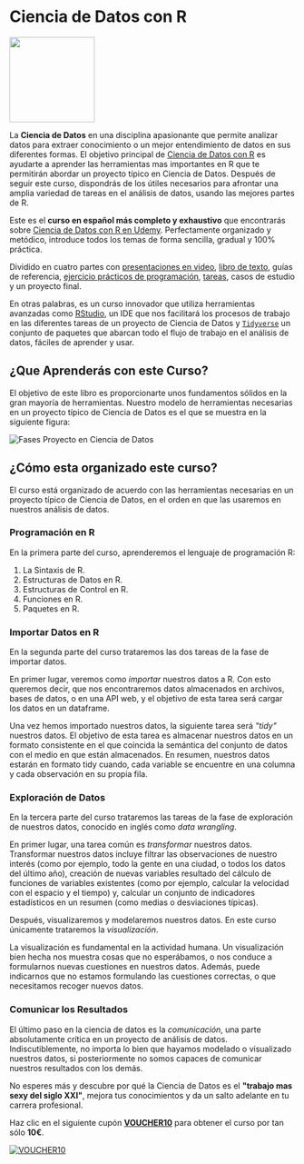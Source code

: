 



# Ciencia de Datos con R


<a href="https://www.udemy.com/ciencia-de-datos-con-r/?couponCode=VOUCHER10" target="_blank"><img src="https://i.imgur.com/zjjWEWV.png" width="150"></a>

La __Ciencia de Datos__ en una disciplina apasionante que permite analizar datos para extraer conocimiento o un mejor entendimiento de datos en sus diferentes formas. El objetivo principal de <a href=https://www.udemy.com/ciencia-de-datos-con-r target="_blank">Ciencia de Datos con R</a>
 es ayudarte a aprender las herramientas mas importantes en R que te permitirán abordar un proyecto típico en Ciencia de Datos.
Después de seguir este curso, dispondrás de los útiles necesarios para afrontar una amplia variedad de tareas en el análisis de datos, usando las mejores partes de R.


Este es el __curso en español más completo y exhaustivo__ que encontrarás sobre <a href=https://www.udemy.com/ciencia-de-datos-con-r target="_blank">Ciencia de Datos con R en Udemy</a>. Perfectamente organizado y metódico, introduce todos los temas de forma sencilla, gradual y 100% práctica.

Dividido en cuatro partes con <a href="https://www.youtube.com/playlist?list=PLwMc8F2IRi4U6ZFeMO0PPcypEogkJp2GL" target="_blank">presentaciones en video</a>, <a href=https://leanpub.com/ciencia-de-datos-con-r target="_blank">libro de texto</a>,    guías de referencia, <a href=https://github.com/rsanchezs/programacion-en-r target="_blank">ejercicio prácticos de programación</a>, <a href=https://github.com/rsanchezs/ciencia-datos-con-r-tareas target="_blank">tareas</a>, casos de estudio y un proyecto final.

En otras palabras, es un curso innovador que utiliza herramientas avanzadas como [RStudio](https://www.rstudio.com/), un IDE que nos facilitará los procesos de trabajo en las diferentes tareas de un proyecto de Ciencia de Datos y [`Tidyverse`](https://www.tidyverse.org/) un conjunto de paquetes que abarcan todo el flujo de trabajo en el análisis de datos, fáciles de aprender y usar.


## ¿Que Aprenderás con este Curso?



El objetivo de este libro es proporcionarte unos fundamentos sólidos en la gran mayoría de herramientas. Nuestro modelo de herramientas necesarias en un proyecto típico de Ciencia de Datos es el que se muestra en la siguiente figura:



![Fases Proyecto en Ciencia de Datos](https://i.imgur.com/DO2BKK7.png)


## ¿Cómo esta organizado este curso?

El curso está organizado de acuerdo con las herramientas necesarias en un proyecto típico de Ciencia de Datos, en el orden en que las usaremos en nuestros análisis de datos.

### Programación en R

En la primera parte del curso, aprenderemos el lenguaje de programación R:

1. La Sintaxis de R.
2. Estructuras de Datos en R.
3. Estructuras de Control en R.
4. Funciones en R.
5. Paquetes en R.


### Importar Datos en R

En la segunda parte del curso trataremos las dos tareas de la fase de importar datos.

En primer lugar, veremos como _importar_ nuestros datos a R. Con esto queremos decir, que nos encontraremos datos almacenados en archivos, bases de datos, o en una API web, y el objetivo de esta tarea será cargar los datos en un dataframe.

Una vez hemos importado nuestros datos, la siguiente tarea será _"tidy"_ nuestros datos. El objetivo de esta tarea es almacenar nuestros datos en un formato consistente en el que coincida la semántica del conjunto de datos con el medio en que están almacenados. En resumen, nuestros datos estarán en formato tidy cuando, cada variable se encuentre en una columna y cada observación en su propia fila.

### Exploración de Datos

En la tercera parte del curso trataremos las tareas de la fase de exploración de nuestros datos, conocido en inglés como _data wrangling_.

En primer lugar, una tarea común es _transformar_ nuestros datos. Transformar nuestros datos incluye filtrar las observaciones de nuestro interés (como por ejemplo, todo la gente en una ciudad, o todos los datos del último año), creación de nuevas variables resultado del cálculo de funciones de variables existentes (como por ejemplo, calcular la velocidad con el espacio y el tiempo) y, calcular un conjunto de indicadores estadísticos en un resumen (como medias o desviaciones típicas).

Después, visualizaremos y modelaremos nuestros datos. En este curso únicamente trataremos la _visualización_.

La visualización es fundamental en la actividad humana. Un visualización bien hecha nos muestra cosas que no esperábamos, o nos conduce a formularnos nuevas cuestiones en nuestros datos. Además, puede indicarnos que no estamos formulando las cuestiones correctas, o que necesitamos recoger  nuevos datos.

### Comunicar los Resultados

El último paso en la ciencia de datos es la _comunicación_, una parte absolutamente crítica en un proyecto de análisis de datos. Indiscutiblemente, no importa lo bien que hayamos modelado o visualizado nuestros datos, si posteriormente no somos capaces de comunicar nuestros resultados con los demás.


No esperes más y descubre por qué la Ciencia de Datos es el __"trabajo mas sexy del siglo XXI"__, mejora tus conocimientos y da un salto adelante en tu carrera profesional.

Haz clic en el siguiente cupón [__VOUCHER10__](https://www.udemy.com/ciencia-de-datos-con-r/?couponCode=VOUCHER10) para obtener el curso por tan sólo __10€__.


[![VOUCHER10](https://i.imgur.com/zjjWEWV.png)](https://www.udemy.com/ciencia-de-datos-con-r/?couponCode=VOUCHER10)



